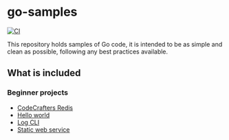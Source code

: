 # go-samples

[![CI](https://github.com/devpro/go-samples/actions/workflows/ci.yml/badge.svg)](https://github.com/devpro/go-samples/actions/workflows/ci.yml)

This repository holds samples of Go code, it is intended to be as simple and clean as possible, following any best practices available.

## What is included

### Beginner projects

* [CodeCrafters Redis](beginner/codecrafters-redis/README.md)
* [Hello world](beginner/helloworld/README.md)
* [Log CLI](beginner/log-cli/README.md)
* [Static web service](beginner/static-webservice/README.md)
